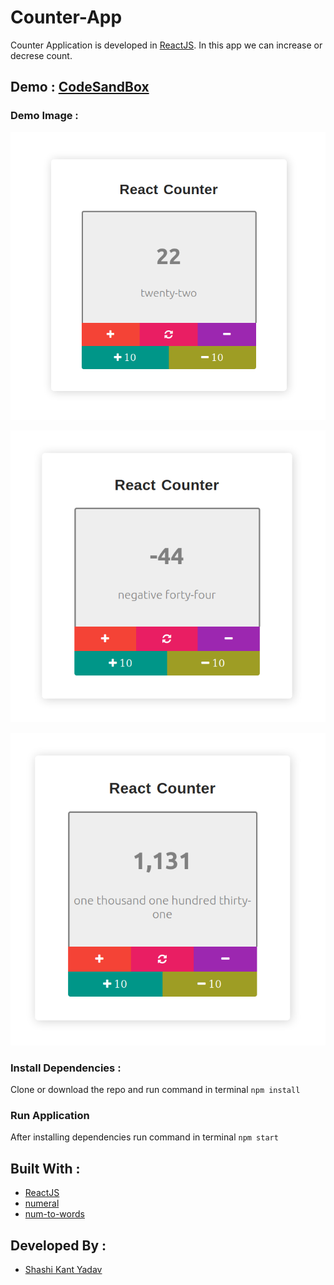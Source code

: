 # Counter-App
Counter Application is developed in [ReactJS](https://reactjs.org/). In this app we can increase or decrese count.

## Demo : [CodeSandBox](https://8bdrg.codesandbox.io/)

### Demo Image :
<p align="center">
  <img title="Counter App Demo Image 1" src="/counter.png">
</p>

<p align="center">
  <img title="Counter App Demo Image 2" src="/counter1.png">
</p>

<p align="center">
  <img title="Counter App Demo Image 2" src="/counter2.png">
</p>

### Install Dependencies : 
Clone or download the repo and run command in terminal
``` npm install ```

### Run Application
After installing dependencies run command in terminal
``` npm start ```

## Built With :
- [ReactJS](https://reactjs.org/)
- [numeral](https://www.npmjs.com/package/numeral)
- [num-to-words](https://www.npmjs.com/package/num-to-words)

## Developed By :
* [Shashi Kant Yadav](https://github.com/shashikant712)
